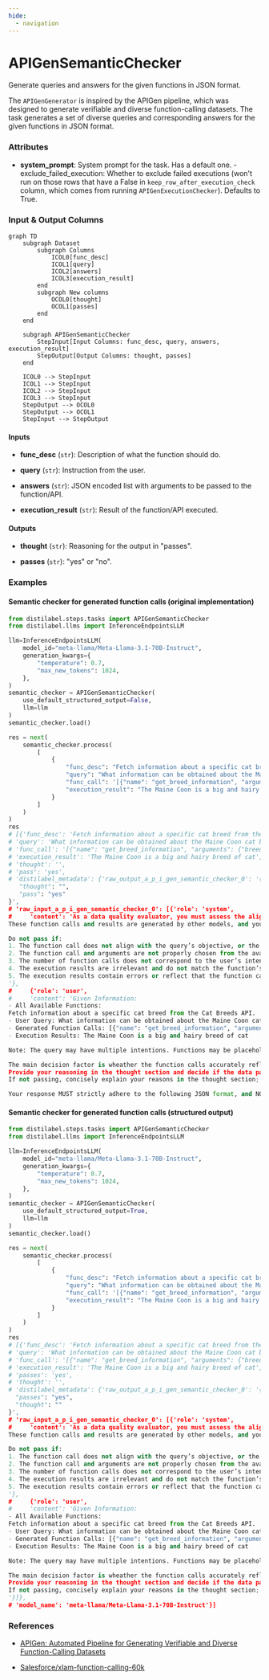 ```yaml
---
hide:
  - navigation
---
```

# APIGenSemanticChecker

Generate queries and answers for the given functions in JSON format.



The `APIGenGenerator` is inspired by the APIGen pipeline, which was designed to generate
    verifiable and diverse function-calling datasets. The task generates a set of diverse queries
    and corresponding answers for the given functions in JSON format.





### Attributes

- **system_prompt**: System prompt for the task. Has a default one.  - exclude_failed_execution: Whether to exclude failed executions (won't run on those  rows that have a False in `keep_row_after_execution_check` column, which  comes from running `APIGenExecutionChecker`). Defaults to True.





### Input & Output Columns

``` mermaid
graph TD
	subgraph Dataset
		subgraph Columns
			ICOL0[func_desc]
			ICOL1[query]
			ICOL2[answers]
			ICOL3[execution_result]
		end
		subgraph New columns
			OCOL0[thought]
			OCOL1[passes]
		end
	end

	subgraph APIGenSemanticChecker
		StepInput[Input Columns: func_desc, query, answers, execution_result]
		StepOutput[Output Columns: thought, passes]
	end

	ICOL0 --> StepInput
	ICOL1 --> StepInput
	ICOL2 --> StepInput
	ICOL3 --> StepInput
	StepOutput --> OCOL0
	StepOutput --> OCOL1
	StepInput --> StepOutput

```


#### Inputs


- **func_desc** (`str`): Description of what the function should do.

- **query** (`str`): Instruction from the user.

- **answers** (`str`): JSON encoded list with arguments to be passed to the function/API.

- **execution_result** (`str`): Result of the function/API executed.




#### Outputs


- **thought** (`str`): Reasoning for the output in "passes".

- **passes** (`str`): "yes" or "no".





### Examples


#### Semantic checker for generated function calls (original implementation)
```python
from distilabel.steps.tasks import APIGenSemanticChecker
from distilabel.llms import InferenceEndpointsLLM

llm=InferenceEndpointsLLM(
    model_id="meta-llama/Meta-Llama-3.1-70B-Instruct",
    generation_kwargs={
        "temperature": 0.7,
        "max_new_tokens": 1024,
    },
)
semantic_checker = APIGenSemanticChecker(
    use_default_structured_output=False,
    llm=llm
)
semantic_checker.load()

res = next(
    semantic_checker.process(
        [
            {
                "func_desc": "Fetch information about a specific cat breed from the Cat Breeds API.",
                "query": "What information can be obtained about the Maine Coon cat breed?",
                "func_call": '[{"name": "get_breed_information", "arguments": {"breed": "Maine Coon"}}]',
                "execution_result": "The Maine Coon is a big and hairy breed of cat",
            }
        ]
    )
)
res
# [{'func_desc': 'Fetch information about a specific cat breed from the Cat Breeds API.',
# 'query': 'What information can be obtained about the Maine Coon cat breed?',
# 'func_call': '[{"name": "get_breed_information", "arguments": {"breed": "Maine Coon"}}]',
# 'execution_result': 'The Maine Coon is a big and hairy breed of cat',
# 'thought': '',
# 'pass': 'yes',
# 'distilabel_metadata': {'raw_output_a_p_i_gen_semantic_checker_0': '{
   "thought": "",
   "pass": "yes"
}',
# 'raw_input_a_p_i_gen_semantic_checker_0': [{'role': 'system',
#     'content': 'As a data quality evaluator, you must assess the alignment between a user query, corresponding function calls, and their execution results.
These function calls and results are generated by other models, and your task is to ensure these results accurately reflect the user’s intentions.

Do not pass if:
1. The function call does not align with the query’s objective, or the input arguments appear incorrect.
2. The function call and arguments are not properly chosen from the available functions.
3. The number of function calls does not correspond to the user’s intentions.
4. The execution results are irrelevant and do not match the function’s purpose.
5. The execution results contain errors or reflect that the function calls were not executed successfully.
'},
#     {'role': 'user',
#     'content': 'Given Information:
- All Available Functions:
Fetch information about a specific cat breed from the Cat Breeds API.
- User Query: What information can be obtained about the Maine Coon cat breed?
- Generated Function Calls: [{"name": "get_breed_information", "arguments": {"breed": "Maine Coon"}}]
- Execution Results: The Maine Coon is a big and hairy breed of cat

Note: The query may have multiple intentions. Functions may be placeholders, and execution results may be truncated due to length, which is acceptable and should not cause a failure.

The main decision factor is wheather the function calls accurately reflect the query's intentions and the function descriptions.
Provide your reasoning in the thought section and decide if the data passes (answer yes or no).
If not passing, concisely explain your reasons in the thought section; otherwise, leave this section blank.

Your response MUST strictly adhere to the following JSON format, and NO other text MUST be included.
```

#### Semantic checker for generated function calls (structured output)
```python
from distilabel.steps.tasks import APIGenSemanticChecker
from distilabel.llms import InferenceEndpointsLLM

llm=InferenceEndpointsLLM(
    model_id="meta-llama/Meta-Llama-3.1-70B-Instruct",
    generation_kwargs={
        "temperature": 0.7,
        "max_new_tokens": 1024,
    },
)
semantic_checker = APIGenSemanticChecker(
    use_default_structured_output=True,
    llm=llm
)
semantic_checker.load()

res = next(
    semantic_checker.process(
        [
            {
                "func_desc": "Fetch information about a specific cat breed from the Cat Breeds API.",
                "query": "What information can be obtained about the Maine Coon cat breed?",
                "func_call": '[{"name": "get_breed_information", "arguments": {"breed": "Maine Coon"}}]',
                "execution_result": "The Maine Coon is a big and hairy breed of cat",
            }
        ]
    )
)
res
# [{'func_desc': 'Fetch information about a specific cat breed from the Cat Breeds API.',
# 'query': 'What information can be obtained about the Maine Coon cat breed?',
# 'func_call': '[{"name": "get_breed_information", "arguments": {"breed": "Maine Coon"}}]',
# 'execution_result': 'The Maine Coon is a big and hairy breed of cat',
# 'passes': 'yes',
# 'thought': '',
# 'distilabel_metadata': {'raw_output_a_p_i_gen_semantic_checker_0': '{ 
  "passes": "yes", 
  "thought": ""
}',
# 'raw_input_a_p_i_gen_semantic_checker_0': [{'role': 'system',
#     'content': 'As a data quality evaluator, you must assess the alignment between a user query, corresponding function calls, and their execution results.
These function calls and results are generated by other models, and your task is to ensure these results accurately reflect the user’s intentions.

Do not pass if:
1. The function call does not align with the query’s objective, or the input arguments appear incorrect.
2. The function call and arguments are not properly chosen from the available functions.
3. The number of function calls does not correspond to the user’s intentions.
4. The execution results are irrelevant and do not match the function’s purpose.
5. The execution results contain errors or reflect that the function calls were not executed successfully.
'},
#     {'role': 'user',
#     'content': 'Given Information:
- All Available Functions:
Fetch information about a specific cat breed from the Cat Breeds API.
- User Query: What information can be obtained about the Maine Coon cat breed?
- Generated Function Calls: [{"name": "get_breed_information", "arguments": {"breed": "Maine Coon"}}]
- Execution Results: The Maine Coon is a big and hairy breed of cat

Note: The query may have multiple intentions. Functions may be placeholders, and execution results may be truncated due to length, which is acceptable and should not cause a failure.

The main decision factor is wheather the function calls accurately reflect the query's intentions and the function descriptions.
Provide your reasoning in the thought section and decide if the data passes (answer yes or no).
If not passing, concisely explain your reasons in the thought section; otherwise, leave this section blank.
'}]},
# 'model_name': 'meta-llama/Meta-Llama-3.1-70B-Instruct'}]
```




### References

- [APIGen: Automated Pipeline for Generating Verifiable and Diverse Function-Calling Datasets](https://arxiv.org/abs/2406.18518)

- [Salesforce/xlam-function-calling-60k](https://huggingface.co/datasets/Salesforce/xlam-function-calling-60k)


